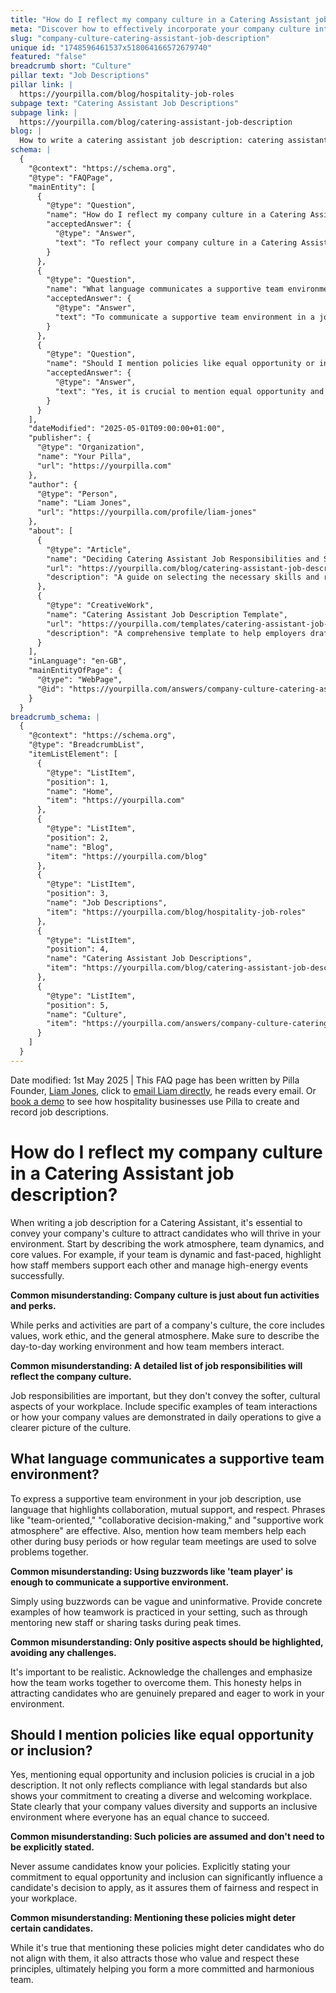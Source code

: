 ```yaml
---
title: "How do I reflect my company culture in a Catering Assistant job description?"
meta: "Discover how to effectively incorporate your company culture into a Catering Assistant job description to attract the right candidates."
slug: "company-culture-catering-assistant-job-description"
unique id: "1748596461537x518064166572679740"
featured: "false"
breadcrumb short: "Culture"
pillar text: "Job Descriptions"
pillar link: |
  https://yourpilla.com/blog/hospitality-job-roles
subpage text: "Catering Assistant Job Descriptions"
subpage link: |
  https://yourpilla.com/blog/catering-assistant-job-description
blog: |
  How to write a catering assistant job description: catering assistant job description template included.
schema: |
  {
    "@context": "https://schema.org",
    "@type": "FAQPage",
    "mainEntity": [
      {
        "@type": "Question",
        "name": "How do I reflect my company culture in a Catering Assistant job description?",
        "acceptedAnswer": {
          "@type": "Answer",
          "text": "To reflect your company culture in a Catering Assistant job description, start by describing the work atmosphere, team dynamics, and core values. Include how the team supports each other, manages high-energy events, and embodies the company’s values in daily operations. Highlight both the perks and the core ethical values of your company."
        }
      },
      {
        "@type": "Question",
        "name": "What language communicates a supportive team environment?",
        "acceptedAnswer": {
          "@type": "Answer",
          "text": "To communicate a supportive team environment in a job description, use language that emphasizes collaboration, mutual support, and respect. Mention specific examples such as how team members aid each other during busy periods and collaborate in regular meetings to resolve challenges."
        }
      },
      {
        "@type": "Question",
        "name": "Should I mention policies like equal opportunity or inclusion?",
        "acceptedAnswer": {
          "@type": "Answer",
          "text": "Yes, it is crucial to mention equal opportunity and inclusion policies in a job description. Clearly stating your commitment to diversity and inclusion shows that your workplace values fairness and respects all team members, helping attract candidates who share these values."
        }
      }
    ],
    "dateModified": "2025-05-01T09:00:00+01:00",
    "publisher": {
      "@type": "Organization",
      "name": "Your Pilla",
      "url": "https://yourpilla.com"
    },
    "author": {
      "@type": "Person",
      "name": "Liam Jones",
      "url": "https://yourpilla.com/profile/liam-jones"
    },
    "about": [
      {
        "@type": "Article",
        "name": "Deciding Catering Assistant Job Responsibilities and Skills",
        "url": "https://yourpilla.com/blog/catering-assistant-job-description",
        "description": "A guide on selecting the necessary skills and responsibilities for crafting an effective Catering Assistant job description."
      },
      {
        "@type": "CreativeWork",
        "name": "Catering Assistant Job Description Template",
        "url": "https://yourpilla.com/templates/catering-assistant-job-description",
        "description": "A comprehensive template to help employers draft detailed and inclusive job descriptions for Catering Assistant positions."
      }
    ],
    "inLanguage": "en-GB",
    "mainEntityOfPage": {
      "@type": "WebPage",
      "@id": "https://yourpilla.com/answers/company-culture-catering-assistant-job-description"
    }
  }
breadcrumb_schema: |
  {
    "@context": "https://schema.org",
    "@type": "BreadcrumbList",
    "itemListElement": [
      {
        "@type": "ListItem",
        "position": 1,
        "name": "Home",
        "item": "https://yourpilla.com"
      },
      {
        "@type": "ListItem",
        "position": 2,
        "name": "Blog",
        "item": "https://yourpilla.com/blog"
      },
      {
        "@type": "ListItem",
        "position": 3,
        "name": "Job Descriptions",
        "item": "https://yourpilla.com/blog/hospitality-job-roles"
      },
      {
        "@type": "ListItem",
        "position": 4,
        "name": "Catering Assistant Job Descriptions",
        "item": "https://yourpilla.com/blog/catering-assistant-job-description"
      },
      {
        "@type": "ListItem",
        "position": 5,
        "name": "Culture",
        "item": "https://yourpilla.com/answers/company-culture-catering-assistant-job-description"
      }
    ]
  }
---
```


Date modified: 1st May 2025 | This FAQ page has been written by Pilla Founder, [Liam Jones](https://yourpilla.com/profile/liam-jones), click to [email Liam directly](https://mailto:liam@yourpilla.com), he reads every email. Or [book a demo](https://calendly.com/pilla/demo) to see how hospitality businesses use Pilla to create and record job descriptions.

# How do I reflect my company culture in a Catering Assistant job description?

When writing a job description for a Catering Assistant, it's essential to convey your company's culture to attract candidates who will thrive in your environment. Start by describing the work atmosphere, team dynamics, and core values. For example, if your team is dynamic and fast-paced, highlight how staff members support each other and manage high-energy events successfully.

**Common misunderstanding: Company culture is just about fun activities and perks.**

While perks and activities are part of a company's culture, the core includes values, work ethic, and the general atmosphere. Make sure to describe the day-to-day working environment and how team members interact.

**Common misunderstanding: A detailed list of job responsibilities will reflect the company culture.**

Job responsibilities are important, but they don't convey the softer, cultural aspects of your workplace. Include specific examples of team interactions or how your company values are demonstrated in daily operations to give a clearer picture of the culture.

## What language communicates a supportive team environment?

To express a supportive team environment in your job description, use language that highlights collaboration, mutual support, and respect. Phrases like "team-oriented," "collaborative decision-making," and "supportive work atmosphere" are effective. Also, mention how team members help each other during busy periods or how regular team meetings are used to solve problems together.

**Common misunderstanding: Using buzzwords like 'team player' is enough to communicate a supportive environment.**

Simply using buzzwords can be vague and uninformative. Provide concrete examples of how teamwork is practiced in your setting, such as through mentoring new staff or sharing tasks during peak times.

**Common misunderstanding: Only positive aspects should be highlighted, avoiding any challenges.**

It's important to be realistic. Acknowledge the challenges and emphasize how the team works together to overcome them. This honesty helps in attracting candidates who are genuinely prepared and eager to work in your environment.

## Should I mention policies like equal opportunity or inclusion?

Yes, mentioning equal opportunity and inclusion policies is crucial in a job description. It not only reflects compliance with legal standards but also shows your commitment to creating a diverse and welcoming workplace. State clearly that your company values diversity and supports an inclusive environment where everyone has an equal chance to succeed.

**Common misunderstanding: Such policies are assumed and don't need to be explicitly stated.**

Never assume candidates know your policies. Explicitly stating your commitment to equal opportunity and inclusion can significantly influence a candidate's decision to apply, as it assures them of fairness and respect in your workplace.

**Common misunderstanding: Mentioning these policies might deter certain candidates.**

While it's true that mentioning these policies might deter candidates who do not align with them, it also attracts those who value and respect these principles, ultimately helping you form a more committed and harmonious team.